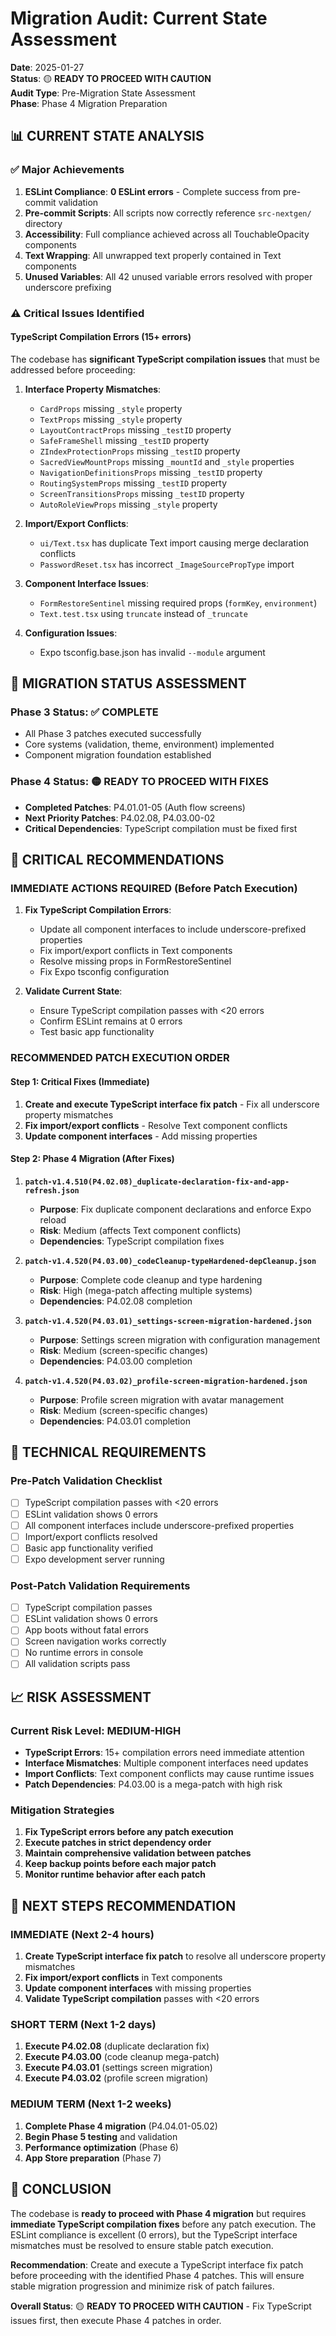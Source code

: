 # Migration Audit: Current State Assessment

**Date**: 2025-01-27  
**Status**: 🟡 **READY TO PROCEED WITH CAUTION**  
**Audit Type**: Pre-Migration State Assessment  
**Phase**: Phase 4 Migration Preparation  

## 📊 **CURRENT STATE ANALYSIS**

### ✅ **Major Achievements**
1. **ESLint Compliance**: **0 ESLint errors** - Complete success from pre-commit validation
2. **Pre-commit Scripts**: All scripts now correctly reference `src-nextgen/` directory
3. **Accessibility**: Full compliance achieved across all TouchableOpacity components
4. **Text Wrapping**: All unwrapped text properly contained in Text components
5. **Unused Variables**: All 42 unused variable errors resolved with proper underscore prefixing

### ⚠️ **Critical Issues Identified**

#### **TypeScript Compilation Errors (15+ errors)**
The codebase has **significant TypeScript compilation issues** that must be addressed before proceeding:

1. **Interface Property Mismatches**:
   - `CardProps` missing `_style` property
   - `TextProps` missing `_style` property  
   - `LayoutContractProps` missing `_testID` property
   - `SafeFrameShell` missing `_testID` property
   - `ZIndexProtectionProps` missing `_testID` property
   - `SacredViewMountProps` missing `_mountId` and `_style` properties
   - `NavigationDefinitionsProps` missing `_testID` property
   - `RoutingSystemProps` missing `_testID` property
   - `ScreenTransitionsProps` missing `_testID` property
   - `AutoRoleViewProps` missing `_style` property

2. **Import/Export Conflicts**:
   - `ui/Text.tsx` has duplicate Text import causing merge declaration conflicts
   - `PasswordReset.tsx` has incorrect `_ImageSourcePropType` import

3. **Component Interface Issues**:
   - `FormRestoreSentinel` missing required props (`formKey`, `environment`)
   - `Text.test.tsx` using `truncate` instead of `_truncate`

4. **Configuration Issues**:
   - Expo tsconfig.base.json has invalid `--module` argument

## 🎯 **MIGRATION STATUS ASSESSMENT**

### **Phase 3 Status**: ✅ **COMPLETE**
- All Phase 3 patches executed successfully
- Core systems (validation, theme, environment) implemented
- Component migration foundation established

### **Phase 4 Status**: 🟡 **READY TO PROCEED WITH FIXES**
- **Completed Patches**: P4.01.01-05 (Auth flow screens)
- **Next Priority Patches**: P4.02.08, P4.03.00-02
- **Critical Dependencies**: TypeScript compilation must be fixed first

## 🚨 **CRITICAL RECOMMENDATIONS**

### **IMMEDIATE ACTIONS REQUIRED (Before Patch Execution)**

1. **Fix TypeScript Compilation Errors**:
   - Update all component interfaces to include underscore-prefixed properties
   - Fix import/export conflicts in Text components
   - Resolve missing props in FormRestoreSentinel
   - Fix Expo tsconfig configuration

2. **Validate Current State**:
   - Ensure TypeScript compilation passes with <20 errors
   - Confirm ESLint remains at 0 errors
   - Test basic app functionality

### **RECOMMENDED PATCH EXECUTION ORDER**

#### **Step 1: Critical Fixes (Immediate)**
1. **Create and execute TypeScript interface fix patch** - Fix all underscore property mismatches
2. **Fix import/export conflicts** - Resolve Text component conflicts
3. **Update component interfaces** - Add missing properties

#### **Step 2: Phase 4 Migration (After Fixes)**
1. **`patch-v1.4.510(P4.02.08)_duplicate-declaration-fix-and-app-refresh.json`**
   - **Purpose**: Fix duplicate component declarations and enforce Expo reload
   - **Risk**: Medium (affects Text component conflicts)
   - **Dependencies**: TypeScript compilation fixes

2. **`patch-v1.4.520(P4.03.00)_codeCleanup-typeHardened-depCleanup.json`**
   - **Purpose**: Complete code cleanup and type hardening
   - **Risk**: High (mega-patch affecting multiple systems)
   - **Dependencies**: P4.02.08 completion

3. **`patch-v1.4.520(P4.03.01)_settings-screen-migration-hardened.json`**
   - **Purpose**: Settings screen migration with configuration management
   - **Risk**: Medium (screen-specific changes)
   - **Dependencies**: P4.03.00 completion

4. **`patch-v1.4.520(P4.03.02)_profile-screen-migration-hardened.json`**
   - **Purpose**: Profile screen migration with avatar management
   - **Risk**: Medium (screen-specific changes)
   - **Dependencies**: P4.03.01 completion

## 🔧 **TECHNICAL REQUIREMENTS**

### **Pre-Patch Validation Checklist**
- [ ] TypeScript compilation passes with <20 errors
- [ ] ESLint validation shows 0 errors
- [ ] All component interfaces include underscore-prefixed properties
- [ ] Import/export conflicts resolved
- [ ] Basic app functionality verified
- [ ] Expo development server running

### **Post-Patch Validation Requirements**
- [ ] TypeScript compilation passes
- [ ] ESLint validation shows 0 errors
- [ ] App boots without fatal errors
- [ ] Screen navigation works correctly
- [ ] No runtime errors in console
- [ ] All validation scripts pass

## 📈 **RISK ASSESSMENT**

### **Current Risk Level**: **MEDIUM-HIGH**
- **TypeScript Errors**: 15+ compilation errors need immediate attention
- **Interface Mismatches**: Multiple component interfaces need updates
- **Import Conflicts**: Text component conflicts may cause runtime issues
- **Patch Dependencies**: P4.03.00 is a mega-patch with high risk

### **Mitigation Strategies**
1. **Fix TypeScript errors before any patch execution**
2. **Execute patches in strict dependency order**
3. **Maintain comprehensive validation between patches**
4. **Keep backup points before each major patch**
5. **Monitor runtime behavior after each patch**

## 🎯 **NEXT STEPS RECOMMENDATION**

### **IMMEDIATE (Next 2-4 hours)**
1. **Create TypeScript interface fix patch** to resolve all underscore property mismatches
2. **Fix import/export conflicts** in Text components
3. **Update component interfaces** with missing properties
4. **Validate TypeScript compilation** passes with <20 errors

### **SHORT TERM (Next 1-2 days)**
1. **Execute P4.02.08** (duplicate declaration fix)
2. **Execute P4.03.00** (code cleanup mega-patch)
3. **Execute P4.03.01** (settings screen migration)
4. **Execute P4.03.02** (profile screen migration)

### **MEDIUM TERM (Next 1-2 weeks)**
1. **Complete Phase 4 migration** (P4.04.01-05.02)
2. **Begin Phase 5 testing** and validation
3. **Performance optimization** (Phase 6)
4. **App Store preparation** (Phase 7)

## 📝 **CONCLUSION**

The codebase is **ready to proceed with Phase 4 migration** but requires **immediate TypeScript compilation fixes** before any patch execution. The ESLint compliance is excellent (0 errors), but the TypeScript interface mismatches must be resolved to ensure stable patch execution.

**Recommendation**: Create and execute a TypeScript interface fix patch before proceeding with the identified Phase 4 patches. This will ensure stable migration progression and minimize risk of patch failures.

**Overall Status**: 🟡 **READY TO PROCEED WITH CAUTION** - Fix TypeScript issues first, then execute Phase 4 patches in order. 